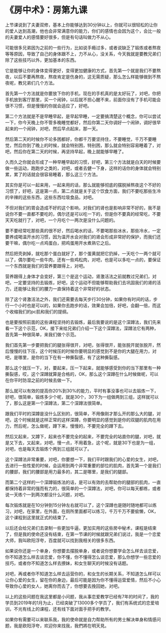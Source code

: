 # 《房中术》：房第九课

上节课说到了夫妻双修，基本上你能够达到30分钟以上，你就可以很轻松的让你的爱人达到高潮，他也会非常满意你的能力，你们的感情也会因为这个，会比一般的夫妻爱人的感情要好很多，但是有句话叫做力不从心。

可能很多兄弟因为之前的一些行为，比如说手瘾过多，或者说缺乏了锻炼或者熬夜等等原因，导致了自己的身体跟不上，力不从心，没关系，今天我就是要教兄弟们除了这些技巧以外，更加基本的东西。

它是能够让你的身体变得更好，变得更加健康的方式，首先第一个就是我们不要熬夜，以后不要再熬夜，熬夜肯定是伤身的，这无需质疑，那么怎么样能够做到不熬夜呢，教兄弟们几个方法。

首先第一个方法就是你要放下你的手机，现在的手机真的是太好玩了，对吧，你把手机放到客厅那里，买一个闹钟，以后就不担心醒不来，前面你没有了手机可能会很不习惯，但是慢慢的你就会适应了，好吧。

第二个方法就是不是早睡早起，是早起早睡，一定要搞清楚这个概念，你可以尝试一下，你今天晚上你不管多晚睡觉都好，然后你第二天你调好一个闹钟，调好很早起来的一个闹钟，对吧，然后早点起床，那一天。

然后第二天的时候你不论多困都好，你都千万要坚持住，不要睡觉，千万不要睡觉，然后你到了晚上的时候，就会特别困，特别困，那么就会特别容易睡着了，对吧，然后你在第二天的时候，再坚持早起，晚上就能够早睡了。

久而久之你就会形成了一种早睡早起的习惯，好吧，第三个方法就是白天的时候要做一些运动，跑跑步之类的，对吧，或者去健一下身，这样的话你的身体就会特别累，累了的话就会很容易睡着，那么这三个方法。

其实你是可以一起来用，一起来用的话，那么就能够彻底的摆脱掉熬夜这个不好的习惯了，好吧，这是第一点，第二点就是关于这个饮食方面，我们不要吃那些生冷的辛辣的这些东西，这些东西垃圾食品，对吧。

不但对我们的胃会造成不好的这个影响，对我们的肾也是影响非常不好的，我不是说你不要一直都不要吃的，偶尔还是可以吃一下的，但是你不要真的经常吃，不要天天吃就行了，对吧，一个月吃个一两次是没什么问题的。

要不要经常吃那些真的很不好，然后喝水的话，不要喝那些冰水，那些冷水，一定要养成喝温开水的习惯，因为温开水会对我们的肾会形成非常好的保护，而我们还要干嘛，偶尔吃一点鸡蛋白，把鸡蛋用开水煮熟它之后。

然后把壳剥掉，就吃那个蛋白就好了，那个蛋黄就把它扔掉，一天吃个一两个就可以了，偶尔要吃一些牛肉，还有一些鸡松肉，对吧，也是可以多吃一点的，要保证一个东西就是我们的营养要跟得上，对吧。

营养跟得上身体才会变好，第三个是这个运动，肾激活法之前就教过兄弟们，对吧，一定要坚持的去锻炼，好吧，这个运动不但能够帮助我们去巩固我们的肾的活力，还能够让我们的腰力一直保持着这个非常好的状态。

除了这个肾激活法之外，我们还需要去每天步行30分钟，如果你有时间的话，步行一个小时也是可以的，如果你去跑步的话，效果会加倍，好吧，会翻一倍，而这个收缩我们的pc肌和我们的提纲。

也是要按照前面的这些课程坚持的去锻炼，最后我要说的是这个深蹲法，我们先来看一下这个示范，OK，接下来给兄弟们介绍一下这个深蹲法，深蹲法它有两种，首先第一种很简单，来我们做个示范。

我们首先第一步要把我们的腿张得很开，对吧，张得很开，能张脱开就张脱开，然后慢慢的往下压，这个时候压的时候你要明显的感觉到不是你的大腿在用力，对吧，是哪里，是你的当下在有一种撕裂感，有了这种撕裂感。

那么这个就压一下，对，要起来，压一下起来，就能够感受到你的当下那里有一种撕裂感，哎，这个深蹲就算是合格的，OK，那么这个深蹲在什么时候做呢，可以在你平时防湿之前的时候去做一下。

那么就可以有效的提高你20%到30%的能力，平时有事没事也可以去锻炼一下，好吧，很简单，锻炼多少个呢，就是30个，30下为一组做两到三组，这样就可以了，那么这是第一个深蹲法，第二个深蹲法很简单。

跟我们平时的深蹲是没什么区别的，很简单，不用像刚才那么开的那么大的腿，对吧，这个时候就是这样正常的这样深蹲，你要明显的感觉到是你的双腿的肌肉在用力，然后呢，怎么做呢，蹲下来，慢慢的，不要完全的蹲下去。

然后又起来，又蹲下，起来也不要完全的起来，不要完全的站直你的腿，对吧，就是又下去，又起来，对吧，慢一点，不用着急，这个呢，就是30下也是为一组，对吧，也是每天去锻炼个两到三组就可以了。

这个深蹲法非常重要，对吧，你要想一下，我们平时跟我们的心爱的女生，对吧，去进行一些性爱的时候，会运用到两个非常重要的部位的肌肉，首先第一个是我们的腰部，我们的腰部是用力最多的，其二是哪里，是我们的腿部。

而第二个这样的一个深蹲锻炼法的话，是可以有效的去帮助你的腿部的肌肉，一直都保持着非常的强而有力的，很简单的一个深蹲法，对吧，你可以每天都练，或者说一天练个一到两次都没什么问题，对吧。

每次锻炼就是在10分钟到15分钟左右就可以了，这个深蹲也是随时随地都可以练习，对吧，在家里，在外面，在厕所里面都可以练习，千万千万不要偷懒，OK，这个课程到这里就正式的结束了。

以后还会给兄弟们去录制一些更加牛逼，更加实用的这些房中秘术，课程是结束了，但是我的使命还没有结束，在第一节课的时候就跟兄弟们说过，我是一个恋爱大师，我叫欧阳浮夸，百度就可以找到我相关的很多东西。

如果说你还是一个单身，你想要去摆脱单身，或者说你想要学会怎么样去谈恋爱，你不知道怎么样去谈恋爱，你不懂，你不懂得怎么谈恋爱，那么你想学一些恋爱的技巧，或者你不知道怎么样去撩妹，和女生聊天的时候没有话题。

对吧，再或者你不知道怎么样去运营你的，和女生的长期关系，不知道怎么样可以让你心爱的女生，留在你的身边，最后可能是因为你不懂得运营爱情，然后不小心导致你心爱的女人，她离你而去了，你想要去挽回她，对吧。

以上的这些问题在我这里都是小问题，我从事恋爱教学已经有7年的时间了，我的学员到2019年的1月为止，已经突破了13000多个学员了，我们有系统式的恋爱培训，不光有线上的课程，还有线下面对面手把手的教学。

如果你有需要可以来联系我，我的使命就是自力帮助所有的男士解决单身和情感问题，我是欧阳浮夸，欢迎你来找我，我們將在明天見。

